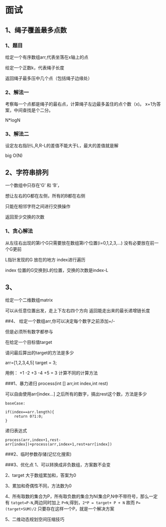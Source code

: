 # 面试

## 1、绳子覆盖最多点数

### 1、题目

给定一个有序数组arr,代表坐落在x轴上的点

给定一个正数k，代表绳子长度

返回绳子最多压中几个点（包括绳子边缘处）



### 2、解法一

考察每一个点都是绳子的最右点，计算绳子左边最多盖住的点个数（x)。 x+1为答案，中间查找是个二分。

N*logN



### 3、解法二

设定左右指针L,R,R-L的差值不能大于L，最大的差值就是解

big O(N)


## 2、字符串排列
一个数组中只存在‘G’ 和 ‘B’，

想让左右的G都在左侧，所有的B都在右侧

只能在相邻字符之间进行交换操作

返回至少交换的次数

### 1、贪心解法
从左往右出现的第i个G只需要放在数组第i个位置(i=0,1,2,3,...)
没有必要放在前一个G更前

L指针发现的G 放在的地方
index进行遍历

index 位置的G交换到L的位置，交换的次数是index-L

## 3、
给定一个二维数组matrix

可以从任意位置出发，走上下左右四个方向
返回能走出来的最长递增链长度


##4、
给定一个数组arr,你可以决定每个数字之前添加+/-

但是必须所有数字都参与

在给定一个目标值target

请问最后算出的target的方法是多少

arr=[1,2,3,4,5] target = 3;

用例：
+1 -2 +3 -4 +5 = 3
计算不同的计算方法

###1、暴力递归
process(int [] arr,int index,int rest)

可以自由使用arr[index...] 之后所有的数字，搞出rest这个数，方法是多少

    baseCase:

```
if(index==arr.length){
    return 0?1:0;
}
```

递归表达式

```process(arr,index+1,rest-arr[index])+process(arr,index+1,rest+arr[index])```

###2、临时参数存储(记忆化搜索)

###3、优化点
1、可以转换成非负数组，方案数不会变

2、target 大于数组累加和，答案为0

3、累加和奇偶性不同，方法数为0

4、所有取数的集合为P，所有取负数的集合为N(集合P,N中不带符号，那么一定有 
`tatget=P-N`,两边同时加上 `P+N`,得到，`2*P = target+ P + N`
故而 `P=(target+SUM)/2` 只要存在这样一个P，就是一个解决方案

5、二维动态规划空间压缩技巧
































